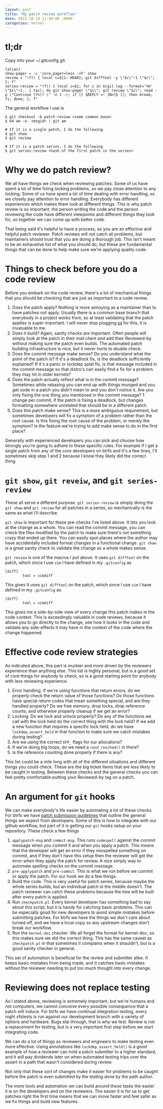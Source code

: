 ```yaml
---
layout: post
title: "My patch review workflow"
date: 2021-10-19 11:30:00 -0400
categories: kernel
---
```


# tl;dr

Copy into your ~/.gitconfig git

```
[alias]
show-pager = -c 'core.pager=less -+F' show
review = "!f() { local c=${1:-HEAD}; git difftool -y \"$c\"~1 \"$c\"; }; f"
series-review = "!f() { local c=$1; for i in $(git log --format='%H' \"$c\"~1.. | tac); do git show-pager \"$i\"; git review \"$i\"; read -p \"Continue (Yn)? \" -n 1 -r; if [[ $REPLY =~ [Nn]$ ]]; then break; fi; done; }; f"
```

The general workflow I use is
```
$ git checkout -b patch-review <some common base>
$ b4 am -o- <msgid> | git am

# If it is a single patch, I do the following
$ git show
$ git review

# If it is a patch series, I do the following
$ git series-review <hash of the first patch in the series>
```

# Why we do patch review?

We all have things we check when reviewing patches.  Some of us have spent a lot
of time fixing locking problems, so we pay close attention to any locking.  Some
of us have spent a lot of time dealing with error handling, so we closely pay
attention to error handling.  Everybody has different experiences which makes
them look at different things.  This is why patch review is so important, the
person writing the code and the person reviewing the code have different
viewpoints and different things they look for, so together we can come up with
better code.

That being said it's helpful to have a process, so you are an effective and
helpful patch reviewer.  Patch reviews will not catch all problems, but
maintainers should trust that you are doing a thorough job.  This isn't meant to
be an exhaustive list of what you should do, but these are fundamental things
that can be done to help make sure we're applying quality code.

# Things to check before you do a code review

Before you embark on the code review, there's a lot of mechanical things that
you should be checking that are just as important to a code review.

1. Does the patch apply?  Nothing is more annoying as a maintainer than to have
   patches not apply.  Usually there is a common base branch that everybody in a
   project works from, so at least validating that the patch applies is super
   important.  I will never stop plugging
   [`b4`](https://people.kernel.org/monsieuricon/introducing-b4-and-patch-attestation)
   for this, it is invaluable to me.
2. Does it build?  Again, sanity checks are important.  Often people will simply
   look at the patch in their mail client and add their Reviewed-by without
   making sure the patch even builds.  The automated patch building
   infrastructure is nice, but it never hurts to double check.
3. Does the commit message make sense?  Do you understand what the point of the
   patch is?  If it's a deadlock fix, is the deadlock sufficiently explained?
   If it's a panic or lockdep splat fix, is that message included in the commit
   message so that distro's can easily find a fix for a problem they may hit in
   older kernels?
4. Does the patch actually reflect what is in the commit message?  Sometimes
   while rebasing you can end up with things munged and you get code in a patch
   you didn't mean to and you don't notice it.  Are you only fixing the one
   thing you mentioned in the commit message?  1 change per commit, if the patch
   is fixing a deadlock, but changes formatting somewhere unrelated that should
   be in a different patch.
5. Does this patch make sense?  This is a more ambiguous requirement, but
   sometimes developers will fix a symptom of a problem rather than the root
   cause.  Is this fixing the root cause of the problem, or merely the symptom?
   Is the feature we're trying to add make sense to do in the first place?

Generally with experienced developers you can pick and choose how strongly
you're going to adhere to these specific rules.  For example if I get a single
patch from any of the core developers on btrfs and it's a few lines, I'll
sometimes skip step 1 and 2 because I know they likely did the correct thing.

# `git show`, `git reveiw`, and `git series-review`

These all serve a different purpose.  `git series-review` is simply doing the
`git show` and `git review` for all patches in a series, so mechanically is the
same as what I'll describe.

`git show` is important for these pre-checks I've listed above.  It lets you
look at the change as a whole.  You can read the commit message, you can check
the files modified by the patch to make sure there's not something crazy that
ended up there.  You can easily spot places where the author may have
accidentally included format changes in a functional change.  `git show` is a
great sanity check to validate the change as a whole makes sense.

`git review` is one of the macros I put above.  It uses `git difftool` on the
patch, which since I use `vim` I have defined in my `.gitconfig` as

```
[diff]
        tool = vimdiff
```

This gives   It uses `git difftool` on the patch, which since I use `vim` I have
defined in my `.gitconfig` as

```
[diff]
        tool = vimdiff
```

This gives me a side-by-side view of every change this patch makes in the code
context.  This is exceedingly valuable in code reviews, because it allows you to
go directly to the change, see how it looks in the code and validate any
side-effects it may have in the context of the code where the change happened.

# Effective code review strategies

As indicated above, this part is murkier and more driven by the reviewers
experience than anything else.  This list is highly personal, but is a good set
of core things for anybody to check, so is a good starting point for anybody
with less reviewing experience.

1. Error handling.  If we're using functions that return errors, do we properly
   check the return value of those functions?  Do those functions have special
   return codes that mean something special, and are they handled properly?  Do
   we free memory, drop locks, drop reference counts, and otherwise properly
   cleanup if we get an error?
2. Locking.  Do we lock and unlock properly?  Do any of the functions we call
   with the lock held do the correct thing with the lock held?  If we add a new
   function that requires a specific lock held, do we have `lockdep_assert_held`
   in that function to make sure we catch mistakes during testing?
3. Are we using the correct `GFP_` flags for our allocations?
4. If we're doing big loops, do we need a `cond_resched()` in there?
5. Is the reference counting done properly if there is any?

This list could be a mile long with all of the different situations and
different things you could check.  These are the big ticket items that are less
likely to be caught in testing.  Between these checks and the general checks you
can feel pretty comfortable putting your Reviewed-by tag on a patch.

# An argument for `git` hooks

We can make everybody's life easier by automating a lot of these checks.  For
btrfs we have [patch submission
guidelines](https://github.com/btrfs/btrfs-workflow/blob/master/patch-submission.md)
that outline the general things we expect from developers.  Some of this is how
to integrate with our github workflow, but part of it is getting our `git` hooks
setup on your repository.  These check a few things

1. `applypatch-msg` and `commit-msg`.  This runs `codespell` against the commit
   message when you commit it and when you apply a patch.  This means that the
   developer will get an error if they misspelled something on commit, and if
   they don't have this setup then the reviewer will get the error when they
   apply the patch for review.  A nice simply way to automate spelling checks on
   the commit message.
2. `pre-applypatch` and `pre-commit`.  This is what we run before we commit or
   apply the patch.  For our hook we do a few things.
  1. Build the code.  This is very useful for patch series, because maybe the
     whole series builds, but an individual patch in the middle doesn't.  The
     patch reviewer can catch these problems because the tree will be built
     after every patch is applied.
  2. Run `checkpatch.pl`.  Every kernel developer has something bad to say about
     this script, but it is handy for catching basic problems.  This can be
     especially good for new developers to avoid simple mistakes before
     submitting patches.  For btrfs we have the things we don't care about
     turned off, and we have a local copy so any upstream changes don't break
     our workflow.
  3. Run the `kernel-doc` checker.  We all forget the format for kernel-doc, so
     this makes sure we did the correct thing.  This has the same caveat as
     `checkpatch.pl` in that sometimes it complains when it shouldn't, but is a
     good sanity checker in general.

This set of automation is beneficial for the review and submitter alike.  It
keeps basic mistakes from being made, and it catches basic mistakes without the
reviewer needing to put too much thought into every change.

# Reviewing does not replace testing

As I stated above, reviewing is extremely important, but we're humans and not
computers, we cannot conceive every possible consequence that a patch will
induce.  For btrfs we have continual integration testing, every night xfstests
is run against our development branch with a variety of options and hardware.
Bugs slip through, that is why we test.  Review is not a replacement for
testing, but is a very important first step before we start integrating code.

We can do a lot of things as reviewers and engineers to make testing even more
effective.  Using annotations like `lockdep_assert_held()` is a good example of
how a reviewer can hold a patch submitter to a higher standard, and it will pay
dividends later on when automated testing trips over the assert in a path that
wasn't considered during review.

Not only that these sort of changes make it easier for problems to be caught
before the patch is even submitted by the testing done by the path author.

The more tools and automation we can build around these tasks the easier it is
on the developers and on the reviewers.  The easier it is for us to get patches
right the first time means that we can move faster and feel safer as we fix
things and build new features.
